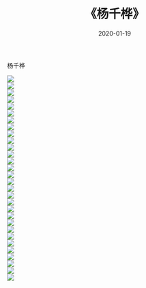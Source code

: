 ﻿---
layout: post
title:  《杨千桦》
date:   2020-01-19
img: http://img.660000.xyz/Sharelink/壁纸/明星魅力/华人明星/杨千桦/000.jpg
categories: [美女, 清纯, 唯美]
---

杨千桦

 ![](http://img.660000.xyz/Sharelink/壁纸/明星魅力/华人明星/杨千桦/001.jpg) <br>![](http://img.660000.xyz/Sharelink/壁纸/明星魅力/华人明星/杨千桦/002.jpg) <br>![](http://img.660000.xyz/Sharelink/壁纸/明星魅力/华人明星/杨千桦/003.jpg) <br>![](http://img.660000.xyz/Sharelink/壁纸/明星魅力/华人明星/杨千桦/004.jpg) <br>![](http://img.660000.xyz/Sharelink/壁纸/明星魅力/华人明星/杨千桦/005.jpg) <br>![](http://img.660000.xyz/Sharelink/壁纸/明星魅力/华人明星/杨千桦/006.jpg) <br>![](http://img.660000.xyz/Sharelink/壁纸/明星魅力/华人明星/杨千桦/007.jpg) <br>![](http://img.660000.xyz/Sharelink/壁纸/明星魅力/华人明星/杨千桦/008.jpg) <br>![](http://img.660000.xyz/Sharelink/壁纸/明星魅力/华人明星/杨千桦/009.jpg) <br>![](http://img.660000.xyz/Sharelink/壁纸/明星魅力/华人明星/杨千桦/010.jpg) <br>![](http://img.660000.xyz/Sharelink/壁纸/明星魅力/华人明星/杨千桦/011.jpg) <br>![](http://img.660000.xyz/Sharelink/壁纸/明星魅力/华人明星/杨千桦/012.jpg) <br>![](http://img.660000.xyz/Sharelink/壁纸/明星魅力/华人明星/杨千桦/013.jpg) <br>![](http://img.660000.xyz/Sharelink/壁纸/明星魅力/华人明星/杨千桦/014.jpg) <br>![](http://img.660000.xyz/Sharelink/壁纸/明星魅力/华人明星/杨千桦/015.jpg) <br>![](http://img.660000.xyz/Sharelink/壁纸/明星魅力/华人明星/杨千桦/016.jpg) <br>![](http://img.660000.xyz/Sharelink/壁纸/明星魅力/华人明星/杨千桦/017.jpg) <br>![](http://img.660000.xyz/Sharelink/壁纸/明星魅力/华人明星/杨千桦/018.jpg) <br>![](http://img.660000.xyz/Sharelink/壁纸/明星魅力/华人明星/杨千桦/019.jpg) <br>![](http://img.660000.xyz/Sharelink/壁纸/明星魅力/华人明星/杨千桦/020.jpg) <br>![](http://img.660000.xyz/Sharelink/壁纸/明星魅力/华人明星/杨千桦/021.jpg) <br>![](http://img.660000.xyz/Sharelink/壁纸/明星魅力/华人明星/杨千桦/022.jpg) <br>![](http://img.660000.xyz/Sharelink/壁纸/明星魅力/华人明星/杨千桦/023.jpg) <br>![](http://img.660000.xyz/Sharelink/壁纸/明星魅力/华人明星/杨千桦/024.jpg) <br>![](http://img.660000.xyz/Sharelink/壁纸/明星魅力/华人明星/杨千桦/025.jpg) <br>![](http://img.660000.xyz/Sharelink/壁纸/明星魅力/华人明星/杨千桦/026.jpg) <br>![](http://img.660000.xyz/Sharelink/壁纸/明星魅力/华人明星/杨千桦/027.jpg) <br>![](http://img.660000.xyz/Sharelink/壁纸/明星魅力/华人明星/杨千桦/028.jpg) <br>![](http://img.660000.xyz/Sharelink/壁纸/明星魅力/华人明星/杨千桦/029.jpg) <br>![](http://img.660000.xyz/Sharelink/壁纸/明星魅力/华人明星/杨千桦/030.jpg) <br>